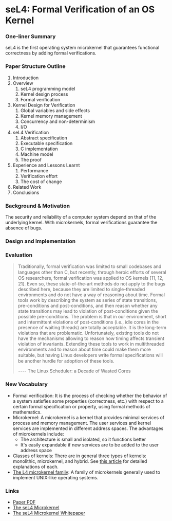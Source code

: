 # seL4: Formal Verification of an OS Kernel

### One-liner Summary

seL4 is the first operating system microkernel that guarantees functional correctness by adding formal verifications.

### Paper Structure Outline

1. Introduction
2. Overview
   1. seL4 programming model
   2. Kernel design process
   3. Formal verification
3. Kernel Design for Verification
   1. Global variables and side effects
   2. Kernel memory management
   3. Concurrency and non-determinism
   4. I/O
4. seL4 Verification
   1. Abstract specification
   2. Executable specification
   3. C implementation
   4. Machine model
   5. The proof
5. Experience and Lessons Learnt
   1. Performance
   2. Verification effort
   3. The cost of change
6. Related Work
7. Conclusions

### Background & Motivation

The security and reliability of a computer system depend on that of the underlying kernel. With microkernels, formal verifications guarantee the absence of bugs.

### Design and Implementation

### Evaluation

> Traditionally, formal veriﬁcation was limited to small codebases and languages other than C, but recently, through heroic efforts of several OS researchers, formal veriﬁcation was applied to OS kernels \[11, 12, 21\]. Even so, these state-of-the-art methods do not apply to the bugs described here, because they are limited to single-threaded environments and do not have a way of reasoning about time. Formal tools work by describing the system as series of state transitions, pre-conditions and post-conditions, and then reason whether any state transitions may lead to violation of post-conditions given the possible pre-conditions. The problem is that in our environment, short and intermittent violations of post-conditions \(i.e., idle cores in the presence of waiting threads\) are totally acceptable. It is the long-term violations that are problematic. Unfortunately, existing tools do not have the mechanisms allowing to reason how timing affects transient violation of invariants. Extending these tools to work in multithreaded environments and to reason about time could make them more suitable, but having Linux developers write formal speciﬁcations will be another hurdle for adoption of these tools.
>
> ---- The Linux Scheduler: a Decade of Wasted Cores

### New Vocabulary

* Formal verification: It is the process of checking whether the behavior of a system satisfies some properties \(correctness, etc.\) with respect to a certain formal specification or property, using formal methods of mathematics.
* Microkernel: A microkernel is a kernel that provides minimal services of process and memory management. The user services and kernel services are implemented in different address spaces. The advantages of microkernels include:
  * The architecture is small and isolated, so it functions better
  * It's easily expandable if new services are to be added to the user address space
* Classes of kernels: There are in general three types of kernels: monolithic, microkernel, and hybrid. See [this article](https://somedudesays.com/2020/02/monolithic-kernels-microkernels-and-everything-in-between/) for detailed explanations of each.
* [The L4 microkernel family](https://en.wikipedia.org/wiki/L4_microkernel_family): A family of microkernels generally used to implement UNIX-like operating systems.

### Links

* [Paper PDF](https://www.sigops.org/s/conferences/sosp/2009/papers/klein-sosp09.pdf)
* [The seL4 Microkernel](https://sel4.systems/)
* [The seL4 Microkernel Whitepaper](https://sel4.systems/About/seL4-whitepaper.pdf)











